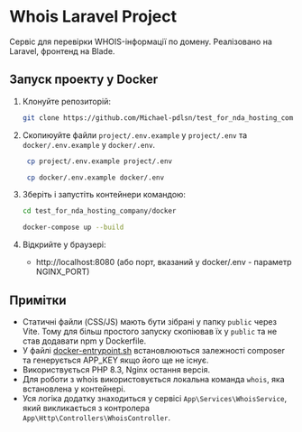 # Whois Laravel Project

Сервіс для перевірки WHOIS-інформації по домену. Реалізовано на Laravel, фронтенд на Blade.

## Запуск проекту у Docker

1. Клонуйте репозиторій:
   ```bash
   git clone https://github.com/Michael-pdlsn/test_for_nda_hosting_company.git
   ```
2. Скопиюуйте файли `project/.env.example` у `project/.env` та  `docker/.env.example` у `docker/.env`.
    
   ```bash
    cp project/.env.example project/.env
   ```
   ```bash
    cp docker/.env.example docker/.env
   ```

4. Зберіть і запустіть контейнери командою:
   
   ```bash
   cd test_for_nda_hosting_company/docker
   ```

   ```bash
   docker-compose up --build
   ```
4. Відкрийте у браузері:
   
   - http://localhost:8080 (або порт, вказаний у docker/.env  - параметр NGINX_PORT)

## Примітки
- Статичні файли (CSS/JS) мають бути зібрані у папку `public` через Vite. Тому для більш простого запуску скопіював їх у `public` та не став додавати npm у Dockerfile.
- У файлі [docker-entrypoint.sh](docker/php/docker-entrypoint.sh)  встановлюються залежності composer та генерується APP_KEY якщо його ще не існує.
- Використвується PHP 8.3, Nginx остання версія.
- Для роботи з whois використовується локальна команда `whois`, яка встановлена у контейнері.
- Уся логіка додатку знаходиться у сервісі `App\Services\WhoisService`, який викликається з контролера `App\Http\Controllers\WhoisController`.